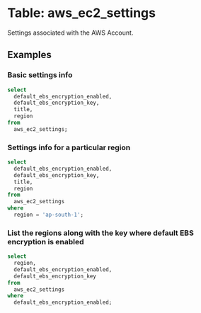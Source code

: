 # Table: aws_ec2_settings

Settings associated with the AWS Account.

## Examples

### Basic settings info

```sql
select
  default_ebs_encryption_enabled,
  default_ebs_encryption_key,
  title,
  region
from
  aws_ec2_settings;
```


### Settings info for a particular region

```sql
select
  default_ebs_encryption_enabled,
  default_ebs_encryption_key,
  title,
  region
from
  aws_ec2_settings
where
  region = 'ap-south-1';
```


### List the regions along with the key where default EBS encryption is enabled

```sql
select
  region,
  default_ebs_encryption_enabled,
  default_ebs_encryption_key
from
  aws_ec2_settings
where
  default_ebs_encryption_enabled;
```
